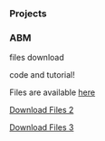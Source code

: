 ### Projects

### ABM

files download

code and tutorial!

Files are available [here](https://github.com/lena-kilian/lena-kilian.github.io/tree/master/abm/GEOG5995M_CW1)


[Download Files 2](https://github.com/lena-kilian/lena-kilian.github.io/tree/trunk/abm/GEOG5995M_CW1/)

[Download Files 3](https://github.com/lena-kilian/lena-kilian.github.io/tree/trunk/abm/GEOG5995M_CW1)
